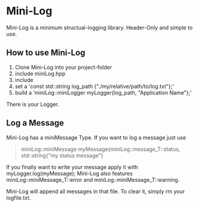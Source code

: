 # Mini-Log
Mini-Log is a minimum structual-logging library. Header-Only and simple to use. 

## How to use Mini-Log
1) Clone Mini-Log into your project-folder
2) include miniLog.hpp
3) include <string>
4) set a 'const std::string log_path {"./my/relative/path/to/log.txt"};'
5) build a 'miniLog::miniLogger myLogger{log_path, "Application Name"};'

There is your Logger.

## Log a Message
Mini-Log has a miniMessage Type. If you want to log a message just use 
> miniLog::miniMessage myMessage{miniLog::message_T::status, std::string{"my status message"}

If you finally want to write your message apply it with myLogger.log(myMessage);
Mini-Log also features miniLog::miniMessage_T::error and miniLog::miniMessage_T::warning.

Mini-Log will append all messages in that file. To clear it, simply rm your logfile.txt. 
